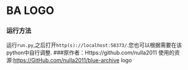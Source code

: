 # BA LOGO 
### 运行方法
运行`run.py`,之后打开`http(s)://localhost:58373/`.您也可以根据需要在该python中自行调整.
###原作者：Https://github.com/nulla2011
使用的资源:https://GitHub.com/nulla2011/blue-archive logo